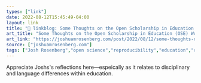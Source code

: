 ```yaml
---
types: ["link"]
date: 2022-08-12T15:45:49-04:00
layout: link
title: "🔗 linkblog: Some Thoughts on the Open Scholarship in Education (OSE) Working Meeting | Joshua M. Rosenberg, Ph.D.'"
art_title: "Some Thoughts on the Open Scholarship in Education (OSE) Working Meeting | Joshua M. Rosenberg, Ph.D."
art_link: "https://joshuamrosenberg.com/post/2022/08/12/some-thoughts-on-the-open-scholarship-in-education-ose-working-meeting/"
source: ["joshuamrosenberg.com"]
tags: ["Josh Rosenberg","open science","reproducibility","education","research"]
---
```

Appreciate Joshs's reflections here—espeically as it relates to disciplinary and language differences within education.
 
